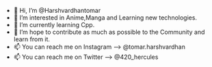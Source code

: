 - 👋 Hi, I’m @Harshvardhantomar
- 👀 I’m interested in Anime,Manga and Learning new technologies.
- 🌱 I’m currently learning Cpp.
- 💞️ I’m hope to contribute as much as possible to the Community and learn from it.
- 📫 You can reach me on Instagram --> @tomar.harshvardhan
- 📫 You can reach me on Twitter --> @420_hercules

<!---
Harshvardhantomar/Harshvardhantomar is a ✨ special ✨ repository because its `README.md` (this file) appears on your GitHub profile.
You can click the Preview link to take a look at your changes.
--->
